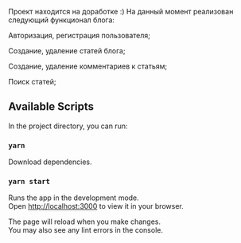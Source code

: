 Проект находится на доработке :) На данный момент реализован следующий функционал блога:

Авторизация, регистрация пользователя;

Создание, удаление статей блога;

Создание, удаление комментариев к статьям;

Поиск статей;

## Available Scripts

In the project directory, you can run:

### `yarn`

Download dependencies.

### `yarn start`

Runs the app in the development mode.\
Open [http://localhost:3000](http://localhost:3000) to view it in your browser.

The page will reload when you make changes.\
You may also see any lint errors in the console.
